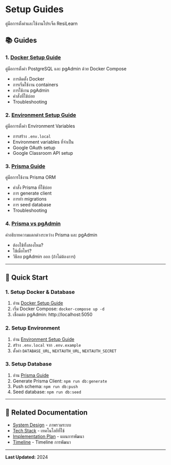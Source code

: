 # Setup Guides

คู่มือการตั้งค่าและใช้งานโปรเจ็ค ResiLearn

## 📚 Guides

### 1. [Docker Setup Guide](./DOCKER_SETUP.md)
คู่มือการตั้งค่า PostgreSQL และ pgAdmin ด้วย Docker Compose
- การติดตั้ง Docker
- การเริ่มใช้งาน containers
- การใช้งาน pgAdmin
- คำสั่งที่ใช้บ่อย
- Troubleshooting

### 2. [Environment Setup Guide](./ENV_SETUP.md)
คู่มือการตั้งค่า Environment Variables
- การสร้าง `.env.local`
- Environment variables ที่จำเป็น
- Google OAuth setup
- Google Classroom API setup

### 3. [Prisma Guide](./PRISMA_GUIDE.md)
คู่มือการใช้งาน Prisma ORM
- คำสั่ง Prisma ที่ใช้บ่อย
- การ generate client
- การทำ migrations
- การ seed database
- Troubleshooting

### 4. [Prisma vs pgAdmin](./PRISMA_VS_PGADMIN.md)
คำอธิบายความแตกต่างระหว่าง Prisma และ pgAdmin
- ต้องใช้ทั้งสองไหม?
- ใช้เมื่อไหร่?
- วิธีลบ pgAdmin ออก (ถ้าไม่ต้องการ)

---

## 🚀 Quick Start

### 1. Setup Docker & Database
1. อ่าน [Docker Setup Guide](./DOCKER_SETUP.md)
2. เริ่ม Docker Compose: `docker-compose up -d`
3. เชื่อมต่อ pgAdmin: http://localhost:5050

### 2. Setup Environment
1. อ่าน [Environment Setup Guide](../ENV_SETUP.md)
2. สร้าง `.env.local` จาก `.env.example`
3. ตั้งค่า `DATABASE_URL`, `NEXTAUTH_URL`, `NEXTAUTH_SECRET`

### 3. Setup Database
1. อ่าน [Prisma Guide](./PRISMA_GUIDE.md)
2. Generate Prisma Client: `npm run db:generate`
3. Push schema: `npm run db:push`
4. Seed database: `npm run db:seed`

---

## 📖 Related Documentation

- [System Design](../system-design.md) - ภาพรวมระบบ
- [Tech Stack](../tech-stack.md) - เทคโนโลยีที่ใช้
- [Implementation Plan](../implementation.md) - แผนการพัฒนา
- [Timeline](../timeline.md) - Timeline การพัฒนา

---

**Last Updated:** 2024


